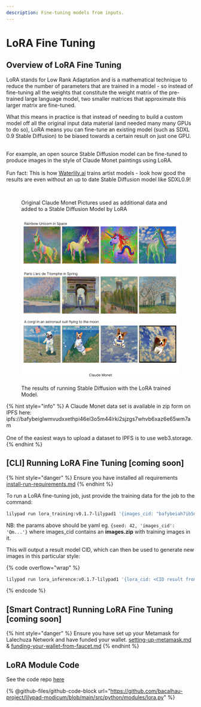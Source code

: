 ```yaml
---
description: Fine-tuning models from inputs.
---
```


# LoRA Fine Tuning

## Overview of LoRA Fine Tuning

LoRA stands for Low Rank Adaptation and is a mathematical technique to reduce the number of parameters that are trained in a model - so instead of fine-tuning all the weights that constitute the weight matrix of the pre-trained large language model, two smaller matrices that approximate this larger matrix are fine-tuned. &#x20;



What this means in practice is that instead of needing to build a custom model off all the original input data material (and needed many many GPUs to do so), LoRA means you can fine-tune an existing model (such as SDXL 0.9 Stable Diffusion) to be biased towards a certain result on just one GPU.&#x20;

\
For example, an open source Stable Diffusion model can be fine-tuned to produce images in the style of Claude Monet paintings using LoRA.\
\
Fun fact: This is how [Waterlily.ai](../use-cases/waterlily.ai.md) trains artist models - look how good the results are even without an up to date Stable Diffusion model like SDXL0.9!

<figure><img src="https://lh5.googleusercontent.com/hann2gpaFy8pSOPCc4n8j5Lg02bFhEBiKLdE8bhy30NIofwFKDDVFCkrw89Kea2QPnKICOAZ11TWFD-MGMaA3xBtH1DVFlLDCIUvJe0iLj2mfyyW0tpZIz-xV1mfKIhEYL6KgoIAy1DubSN1arQgkrQ" alt=""><figcaption><p>Original Claude Monet Pictures used as additional data and added to a Stable Diffusion Model by LoRA</p></figcaption></figure>

<figure><img src="../.gitbook/assets/image (28).png" alt=""><figcaption><p>The results of running Stable Diffusion with the LoRA trained Model.</p></figcaption></figure>

{% hint style="info" %}
A Claude Monet data set is available in zip form on IPFS here: ipfs://bafybeiglwmvudxxethpi46el3o5m44lrki2sjzgs7whvb6xaz6e65wm7am\
\
One of the easiest ways to upload a dataset to IPFS is to use web3.storage.
{% endhint %}



## \[CLI] Running LoRA Fine Tuning \[coming soon]

{% hint style="danger" %}
Ensure you have installed all requirements [install-run-requirements.md](../lilypad-v1-testnet-deprecated/quick-start/install-run-requirements.md "mention")
{% endhint %}

To run a LoRA fine-tuning job, just provide the training data for the job to the command:

```bash
lilypad run lora_training:v0.1.7-lilypad1 '{images_cid: "bafybeiah7ib5mhzlckolwlkwquzf772wl6jdbhtbuvnbuo5arq7pcs4ubm", seed: 3}'
```

NB: the params above should be yaml eg. `{seed: 42, 'images_cid': 'Qm...'}` where images\_cid contains an **images.zip** with training images in it.

This will output a result model CID, which can then be used to generate new images in this particular style:

{% code overflow="wrap" %}
```bash
lilypad run lora_inference:v0.1.7-lilypad1 '{lora_cid: <CID result from above>, prompt: "an astronaut riding a unicorn in the style of <s1><s2>", seed: 3}'
```
{% endcode %}



## \[Smart Contract] Running LoRA Fine Tuning \[coming soon]

{% hint style="danger" %}
Ensure you have set up your Metamask for Lalechuza Network and have funded your wallet. [setting-up-metamask.md](../lilypad-v1-testnet-deprecated/quick-start/setting-up-metamask.md "mention") & [funding-your-wallet-from-faucet.md](../lilypad-v1-testnet-deprecated/quick-start/funding-your-wallet-from-faucet.md "mention")
{% endhint %}





## LoRA Module Code

See the code repo [here](https://github.com/bacalhau-project/lilypad-modicum/blob/main/src/python/modules/lora.py)

{% @github-files/github-code-block url="https://github.com/bacalhau-project/lilypad-modicum/blob/main/src/python/modules/lora.py" %}
